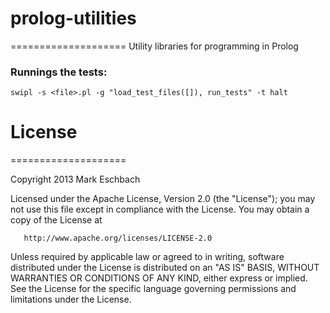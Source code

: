 # prolog-utilities #
====================
Utility libraries for programming in Prolog

### Runnings the tests: ### 
	swipl -s <file>.pl -g "load_test_files([]), run_tests" -t halt


# License #
====================

   Copyright 2013 Mark Eschbach

   Licensed under the Apache License, Version 2.0 (the "License");
   you may not use this file except in compliance with the License.
   You may obtain a copy of the License at

       http://www.apache.org/licenses/LICENSE-2.0

   Unless required by applicable law or agreed to in writing, software
   distributed under the License is distributed on an "AS IS" BASIS,
   WITHOUT WARRANTIES OR CONDITIONS OF ANY KIND, either express or implied.
   See the License for the specific language governing permissions and
   limitations under the License.

